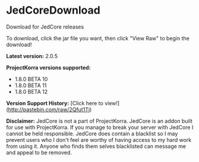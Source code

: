 # JedCoreDownload
Download for JedCore releases

To download, click the jar file you want, then click "View Raw" to begin the download!

**Latest version:** 2.0.5

**ProjectKorra versions supported:**
- 1.8.0 BETA 10
- 1.8.0 BETA 11
- 1.8.0 BETA 12

**Version Support History:**
[Click here to view!] (http://pastebin.com/raw/2Qfut1Tj)

**Disclaimer:** JedCore is not a part of ProjectKorra. JedCore is an addon built for use with ProjectKorra. If you manage to break your server with JedCore I cannot be held responsible. JedCore does contain a blacklist so I may prevent users who I don't feel are worthy of having access to my hard work from using it. Anyone who finds them selves blacklisted can message me and appeal to be removed.

